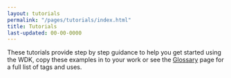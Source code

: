```yaml
---
layout: tutorials
permalink: "/pages/tutorials/index.html"
title: Tutorials
last-updated: 00-00-0000
---
```


<!-- last-updated must be 00-00-0000 else the title will be repeated on the page (three times!) and the date will display - not required for these landing pages. -->

These tutorials provide step by step guidance to help you get started using the WDK, copy these examples in to your work or see the [Glossary](/pages/glossary/glossary.html) page for a full list of tags and uses. 
